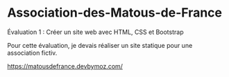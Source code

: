 # Association-des-Matous-de-France
Évaluation 1 : Créer un site web avec HTML, CSS et Bootstrap

Pour cette évaluation, je devais réaliser un site statique pour une association  fictiv.

https://matousdefrance.devbymoz.com/


